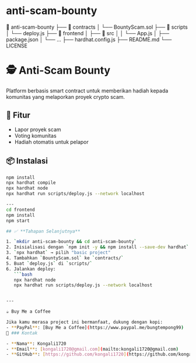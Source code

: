 # anti-scam-bounty
📁 anti-scam-bounty
├── 📁 contracts
│   └── BountyScam.sol
├── 📁 scripts
│   └── deploy.js
├── 📁 frontend
│   ├── 📁 src
│   │   └── App.js
│   ├── package.json
│   └── ...
├── hardhat.config.js
├── README.md
└── LICENSE
# 🕵️ Anti-Scam Bounty

Platform berbasis smart contract untuk memberikan hadiah kepada komunitas yang melaporkan proyek crypto scam.

## 📌 Fitur

- Lapor proyek scam
- Voting komunitas
- Hadiah otomatis untuk pelapor

## 📦 Instalasi

```bash
npm install
npx hardhat compile
npx hardhat node
npx hardhat run scripts/deploy.js --network localhost

---
cd frontend
npm install
npm start

## ✅ **Tahapan Selanjutnya**

1. `mkdir anti-scam-bounty && cd anti-scam-bounty`
2. Inisialisasi dengan `npm init -y && npm install --save-dev hardhat`
3. `npx hardhat` → pilih "basic project"
4. Tambahkan `BountyScam.sol` ke `contracts/`
5. Buat `deploy.js` di `scripts/`
6. Jalankan deploy:  
   ```bash
   npx hardhat node  
   npx hardhat run scripts/deploy.js --network localhost


---

☕ Buy Me a Coffee

Jika kamu merasa project ini bermanfaat, dukung dengan kopi:
- **PayPal**: [Buy Me a Coffee](https://www.paypal.me/bungtempong99) 
📩 ### Kontak

- **Nama**: Kongali1720
- **Email**: [kongali1720@gmail.com](mailto:kongali1720@gmail.com)
- **GitHub**: [https://github.com/kongali1720](https://github.com/kongali1720)

